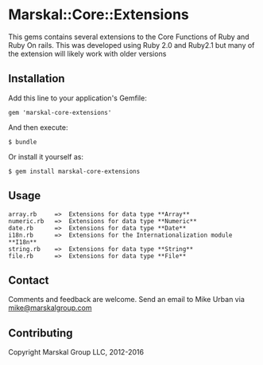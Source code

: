 # Marskal::Core::Extensions

This gems contains several extensions to the Core Functions of Ruby and Ruby On rails.
This was developed using Ruby 2.0 and Ruby2.1 but many of the extension will likely work with older versions

## Installation

Add this line to your application's Gemfile:

    gem 'marskal-core-extensions'

And then execute:

    $ bundle

Or install it yourself as:

    $ gem install marskal-core-extensions

## Usage

	array.rb     =>  Extensions for data type **Array**
	numeric.rb   =>  Extensions for data type **Numeric**
	date.rb      =>  Extensions for data type **Date**
	i18n.rb      =>  Extensions for the Internationalization module **I18n**
	string.rb    =>  Extensions for data type **String**
	file.rb   	 =>  Extensions for data type **File**

Contact
-------
Comments and feedback are welcome. Send an email to Mike Urban via mike@marskalgroup.com
	

## Contributing

Copyright Marskal Group LLC, 2012-2016
